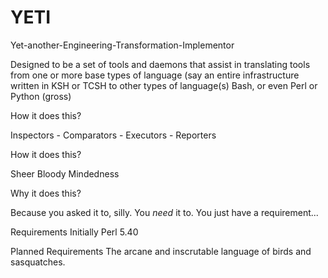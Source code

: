 # YETI
Yet-another-Engineering-Transformation-Implementor

Designed to be a set of tools and daemons that assist in translating tools from one or more base types of language (say an entire infrastructure written in KSH or TCSH to other types of language(s) Bash, or even Perl or Python (gross)

How it does this?

Inspectors - Comparators - Executors - Reporters 

How it does this?

Sheer Bloody Mindedness

Why it does this?

Because you asked it to, silly.  You *need* it to.  You just have a requirement... 

Requirements 
Initially Perl 5.40

Planned Requirements
The arcane and inscrutable language of birds and sasquatches.





